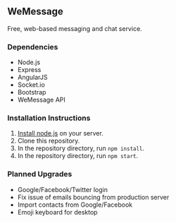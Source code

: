 ## WeMessage
Free, web-based messaging and chat service.

### Dependencies
* Node.js
* Express
* AngularJS
* Socket.io
* Bootstrap
* WeMessage API

### Installation Instructions
1. [Install node.js](https://nodejs.org/en/download/package-manager/) on your server.
2. Clone this repository.
3. In the repository directory, run ```npm install```.
4. In the repository directory, run ```npm start```.

### Planned Upgrades
* Google/Facebook/Twitter login
* Fix issue of emails bouncing from production server
* Import contacts from Google/Facebook
* Emoji keyboard for desktop
